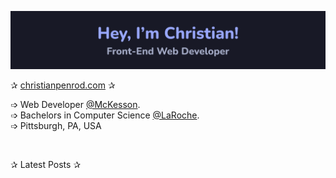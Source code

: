 [<img src="assets/banner.png" alt="Hey, I'm Christian. Front-End Web Developer (https://www.christianpenrod.com)" title="Hey, I'm Christian. Front-End Web Developer (https://www.christianpenrod.com)"/>](https://www.christianpenrod.com)

✰ [christianpenrod.com](https://www.christianpenrod.com) ✰

➩ Web Developer [@McKesson](https://www.mckesson.com/). <br />
➩ Bachelors in Computer Science [@LaRoche](https://www.laroche.edu/Academics/Areas_of_Study/Computer_Science/Degrees_and_Requirements/?pid=16). <br />
➩ Pittsburgh, PA, USA

<br />

✰ Latest Posts ✰

<!-- POSTS_START -->
<!-- POSTS_END -->
